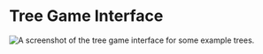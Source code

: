 # Tree Game Interface

![A screenshot of the tree game interface for some example trees.](https://github.com/shelbycox/trees/main/tree_game_ex.png "The Tree Game Interface")
